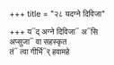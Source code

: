 +++
title = "२८ यदग्ने दिविजा"

+++
य᳓द् अग्ने दिविजा᳓ अ᳓सि  
अप्सुजा᳓ वा सहस्कृत  
तं᳓ त्वा गीर्भि᳓र् हवामहे